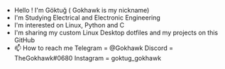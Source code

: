 - Hello ! I'm Göktuğ ( Gokhawk is my nickname)
- I'm Studying 	Electrical and Electronic Engineering
- I'm interested on Linux, Python and C 
- I'm sharing my custom Linux Desktop dotfiles and my projects on this GitHub
- 📫 How to reach me Telegram = @Gokhawk  Discord = TheGokhawk#0680 Instagram = goktug_gokhawk

<!---
Gokhawk/Gokhawk is a ✨ special ✨ repository because its `README.md` (this file) appears on your GitHub profile.
You can click the Preview link to take a look at your changes.
--->
